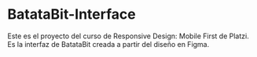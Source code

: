 # BatataBit-Interface
Este es el proyecto del curso de Responsive Design: Mobile First de Platzi. Es la interfaz de BatataBit creada a partir del diseño en Figma.
